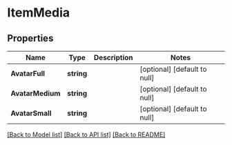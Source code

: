 # ItemMedia

## Properties
Name | Type | Description | Notes
------------ | ------------- | ------------- | -------------
**AvatarFull** | **string** |  | [optional] [default to null]
**AvatarMedium** | **string** |  | [optional] [default to null]
**AvatarSmall** | **string** |  | [optional] [default to null]

[[Back to Model list]](../README.md#documentation-for-models) [[Back to API list]](../README.md#documentation-for-api-endpoints) [[Back to README]](../README.md)

